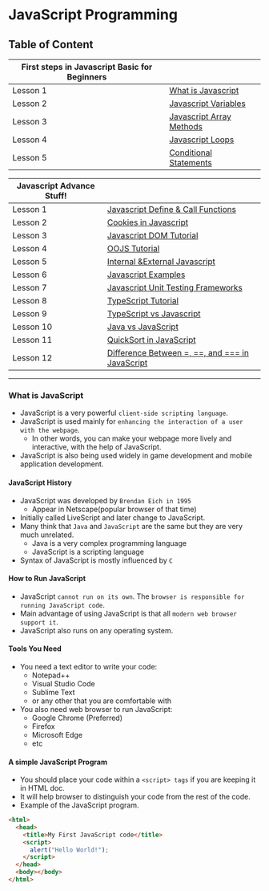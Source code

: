 # JavaScript Programming

## Table of Content

| First steps in Javascript Basic for Beginners |                                                       |
| --------------------------------------------- | ----------------------------------------------------- |
| Lesson 1                                      | [What is Javascript](#what-is-javascript)             |
| Lesson 2                                      | [Javascript Variables](#javascript-variables)         |
| Lesson 3                                      | [Javascript Array Methods](#javascript-array-methods) |
| Lesson 4                                      | [Javascript Loops](#javascript-loops)                 |
| Lesson 5                                      | [Conditional Statements](#conditional-statements)     |

| Javascript Advance Stuff! |                                                     |
| ------------------------- | --------------------------------------------------- |
| Lesson 1                  | [Javascript Define & Call Functions]()              |
| Lesson 2                  | [Cookies in Javascript]()                           |
| Lesson 3                  | [Javascript DOM Tutorial]()                         |
| Lesson 4                  | [OOJS Tutorial]()                                   |
| Lesson 5                  | [Internal &External Javascript]()                   |
| Lesson 6                  | [Javascript Examples]()                             |
| Lesson 7                  | [Javascript Unit Testing Frameworks]()              |
| Lesson 8                  | [TypeScript Tutorial]()                             |
| Lesson 9                  | [TypeScript vs Javascript]()                        |
| Lesson 10                 | [Java vs JavaScript]()                              |
| Lesson 11                 | [QuickSort in JavaScript]()                         |
| Lesson 12                 | [Difference Between =, ==, and === in JavaScript]() |

---

### What is JavaScript

- JavaScript is a very powerful `client-side scripting language`.
- JavaScript is used mainly for `enhancing the interaction of a user with the webpage`.
  - In other words, you can make your webpage more lively and interactive, with the help of JavaScript.
- JavaScript is also being used widely in game development and mobile application development.

#### JavaScript History

- JavaScript was developed by `Brendan Eich in 1995`
  - Appear in Netscape(popular browser of that time)
- Initially called LiveScript and later change to JavaScript.
- Many think that `Java` and `JavaScript` are the same but they are very much unrelated.
  - Java is a very complex programming language
  - JavaScript is a scripting language
- Syntax of JavaScript is mostly influenced by `C`

#### How to Run JavaScript

- JavaScript `cannot run on its own`. The `browser is responsible for running JavaScript code`.
- Main advantage of using JavaScript is that all `modern web browser support it`.
- JavaScript also runs on any operating system.

#### Tools You Need

- You need a text editor to write your code:
  - Notepad++
  - Visual Studio Code
  - Sublime Text
  - or any other that you are comfortable with
- You also need web browser to run JavaScript:
  - Google Chrome (Preferred)
  - Firefox
  - Microsoft Edge
  - etc

#### A simple JavaScript Program

- You should place your code within a `<script> tags` if you are keeping it in HTML doc.
- It will help browser to distinguish your code from the rest of the code.
- Example of the JavaScript program.

```html
<html>
  <head>
    <title>My First JavaScript code</title>
    <script>
      alert("Hello World!");
    </script>
  </head>
  <body></body>
</html>
```
